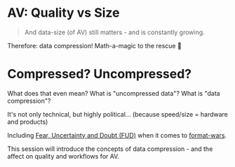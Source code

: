 # AV: Quality vs Size

> And data-size (of AV) still matters - and is constantly growing.

Therefore: data compression!
Math-a-magic to the rescue 🌟️


# Compressed? Uncompressed?

<aside class="notes">
What does that even mean?
What is "uncompressed data"?
What is "data compression"?

It's not only technical, but highly political...
(because speed/size = hardware and products)

Including [Fear, Uncertainty and Doubt (FUD)](http://www.av-rd.com/knowhow/video/comparison_video_codecs_containers.html#lossy_vs_lossless) when it comes to [format-wars](https://en.wikipedia.org/wiki/Format_war).

This session will introduce the concepts of data compression - and the affect
on quality and workflows for AV.
</aside>

